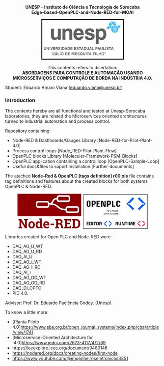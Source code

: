<p align="center">
   <b>
   UNESP – Instituto de Ciência e Tecnologia de Sorocaba <br> Edge-based-OpenPLC-and-Node-RED-for-MOAI 
   </b>
</p>

<p align="center">
 <img src="src/docs/Unesp-logo.png" />
</p>

<p align="center">
This contents refers to disertation: <br>
   <b>
   ABORDAGENS PARA CONTROLE E AUTOMAÇÃO USANDO MICROSSERVIÇOS E COMPUTAÇÃO DE BORDA NA INDÚSTRIA 4.0.  
   </b>
</p>
 
Student: Eduardo Amaro Viana (eduardo.viana@unesp.br)  
### Introduction 
The contents hereby are all functional and tested at Unesp-Sorocaba laboratories, they are related the Microservices oriented architectures turned to industrial automation and process control.

Repository containing:  
- Node-RED & Dashboards/Gauges Library [Node-RED-for-Pilot-Plant-4.0]
- Process control loops [Node_RED-Pilot-Plant-Flow]
- OpenPLC blocks Library [Moleculer-Framework-PSM-Blocks]
- OpenPLC application containing a control loop [OpenPLC-Sample-Loop]
- Useful docs&files to suport installation [Further-documents]
  
The atached <b>Node-Red & OpenPLC [tags definition] r00.xls</b> file contains tag definitions and features about the created blocks for both systems OpenPLC & Node-RED.   

<p align="center">
 <img src="src/docs/Node-RED-logo.png" />
 <img src="src/docs/OpenPLC-logo.png" />
</p>
  
Libraries created for Open PLC and Node-RED were:

- DAQ_AO_U_WT
- DAQ_AO_U_RD  
- DAQ_AI_U 
- DAQ_AO_i_WT   
- DAQ_AO_I_RD   
- DAQ_AI_I  
- DAQ_AO_OD_WT  
- DAQ_AO_OD_RD   
- DAQ_DI_OPTO  
- PID 4.0.   

Advisor: Prof. Dr. Eduardo Paciência Godoy. (Unesp)

To know a little more:  
- [Planta Piloto 4.0]https://www.sba.org.br/open_journal_systems/index.php/cba/article/view/1741
- [Microservice-Oriented Architecture for I4.0]https://www.mdpi.com/2673-4117/4/2/69  
- https://ieeexplore.ieee.org/document/9480146  
- https://nodered.org/docs/creating-nodes/first-node  
- https://www.youtube.com/@engenheiroseletronicos3351    